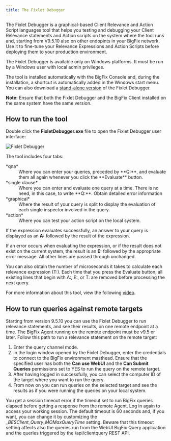 ```yaml
---
title: The Fixlet Debugger
---
```


The Fixlet Debugger is a graphical-based Client Relevance and Action Script languages tool that helps you testing and debugging your Client 
Relevance statements and Action scripts on the system where the tool runs and, starting from V9.5.10 also on other endopints in your BigFix network. 
Use it to fine-tune your Relevance Expressions and Action Scripts before deploying them to your production environment.

The Fixlet Debugger is available only on Windows platforms. It must be run by a Windows user with local admin privileges.

The tool is installed automatically with the BigFix Console and, during the installation, a shortcut is automatically added in the Windows start menu.
You can also download a [stand-alone version](http://support.bigfix.com/bes/release/ ) of the Fixlet Debugger. 

**Note:** Ensure that both the Fixlet Debugger and the BigFix Client installed on the same system have the same version.

## How to run the tool

Double click the **FixletDebugger.exe** file to open the Fixlet Debugger user interface:

![Fixlet Debugger](/static/img/fixlet_debugger.png)

The tool includes four tabs:
<dl>
   <dt>*qna*</dt>
   <dd>Where you can enter your queries, preceded by **Q:**, and evaluate them all again whenever you click the **Evaluate** button.</dd>
   <dt>*single clause*</dt>
   <dd>Where you can enter and evaluate one query at a time. There is no need, in this case, to write **Q:**. Obtain detailed error information</dd>
   <dt>*graphical*</dt>
   <dd>Where the result of your query is split to display the evaluation of each single inspector involved in the query.</dd>
   <dt>*action*</dt>
   <dd>Where you can test your action script on the local system.</dd>
   </dl>
   
If the expression evaluates successfully, an answer to your query is displayed as an **A:** followed by the result of the expression. 

If an error occurs when evaluating the expression, or if the result does not exist on the current system, the result is an **E:** 
followed by the appropriate error message. All other lines are passed through unchanged. 

You can also obtain the number of microseconds it takes to calculate each relevance expression (T:). 
Each time that you press the Evaluate button, all existing lines that begin with A:, E:, or T: are removed before processing the next query.

For more information about this tool, view the following [video](https://www.youtube.com/watch?v=sujEc4HqXew).

## How to run queries against remote targets

Starting from version 9.5.10 you can use the Fixlet Debugger to run relevance statements, and see their results, on one remote endpoint at a time. The BigFix Agent running on the remote endpoint must be v9.5 or later.
Follow this path to run a relevance statement on the remote target:
1. Enter the query channel mode.
2. In the login window opened by the Fixlet Debugger, enter the credentials to connect to the BigFix environment masthead. Ensure that the specified user has both the **Can use WebUI** and the **Can Submit Queries** permissions set to YES to run the query on the remote target.
3. After having logged in successfully, you can select the computer ID of the target where you want to run the query.
4. From now on you can run queries on the selected target and see the results as if you were running the queries on your local system.

You get a session timeout error if the timeout set to run BigFix queries elapsed before getting a response from the remote Agent. Log in again to access your working session. The default timeout is 60 seconds and, if you want, you can change it by customizing the <i>_BESClient_Query_MOMaxQueryTime</i> setting. Beware that this timeout setting affects also the queries run from the WebUI BigFix Query application and the queries triggered by the /api/clientquery REST API. 
